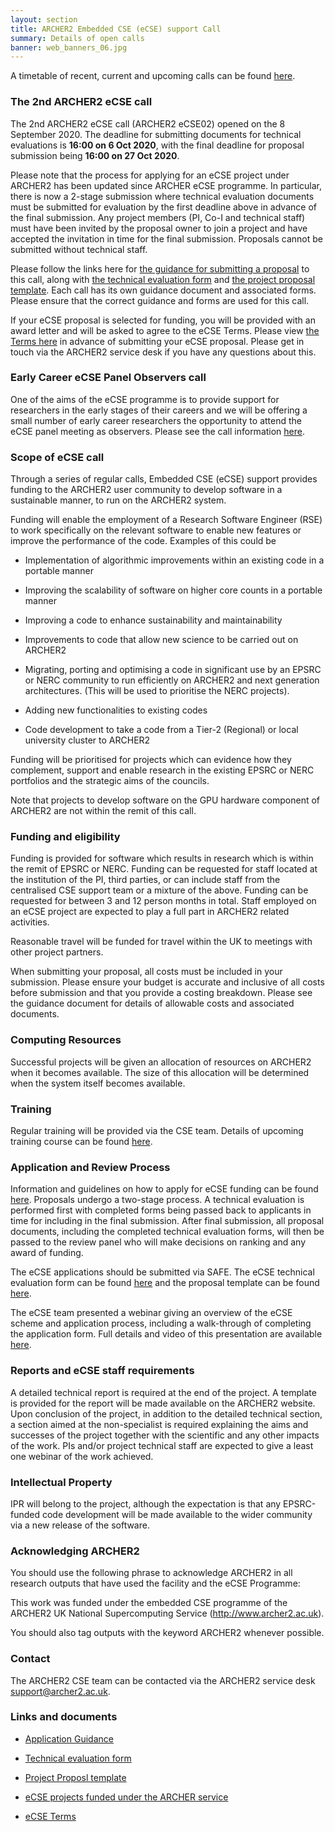 ```yaml
---
layout: section
title: ARCHER2 Embedded CSE (eCSE) support Call
summary: Details of open calls
banner: web_banners_06.jpg
---
```


A timetable of recent, current and upcoming calls can be found [here](timetable.html).

### The 2nd ARCHER2 eCSE call

The 2nd ARCHER2 eCSE call (ARCHER2 eCSE02) opened on the 8 September 2020. The deadline for submitting documents for technical evaluations
is **16:00 on 6 Oct 2020**, with the final deadline for proposal
submission being **16:00 on 27 Oct 2020**.

Please note that the process for applying for an eCSE project under
ARCHER2 has been updated since ARCHER eCSE programme. In particular,
there is now a 2-stage submission where technical evaluation documents
must be submitted for evaluation by the first deadline above in
advance of the final submission. Any project members (PI, Co-I and
technical staff) must have been invited by the proposal owner to join
a project and have accepted the invitation in time for the final
submission. Proposals cannot be submitted without technical staff.

Please follow the links here for [the guidance for submitting a
proposal](ARCHER2_eCSE02_ApplicationGuidance.pdf) to this call, along
with [the technical evaluation
form](ARCHER2_eCSE02_TechnicalEvaluation.docx) and [the project
proposal template](ARCHER2_eCSE02_ProposalTemplate.docx). Each call
has its own guidance document and associated forms. Please ensure that the
correct guidance and forms are used for this call.

If your eCSE proposal is selected for funding, you will be provided
with an award letter and will be asked to agree to the eCSE
Terms. Please view [the Terms here](../Terms/ARCHER2_eCSE_Terms.pdf)
in advance of submitting your eCSE proposal. Please get in touch via
the ARCHER2 service desk if you have any questions about this.

### Early Career eCSE Panel Observers call

One of the aims of the eCSE programme is to provide support for
researchers in the early stages of their careers and we will be offering
a small number of early career researchers the opportunity to attend
the eCSE panel meeting as observers. Please see the call information
[here](../observers/).

### Scope of eCSE call

Through a series of regular calls, Embedded CSE (eCSE) support
provides funding to the ARCHER2 user community to develop software in
a sustainable manner, to run on the ARCHER2 system.

Funding will enable the employment of a Research Software Engineer
(RSE) to work specifically on the relevant software to enable new
features or improve the performance of the code. Examples of this
could be

* Implementation of algorithmic improvements within an existing code
  in a portable manner

* Improving the scalability of software on higher core counts in a
  portable manner

* Improving a code to enhance sustainability and maintainability

* Improvements to code that allow new science to be carried out on
  ARCHER2

* Migrating, porting and optimising a code in significant use by an
  EPSRC or NERC community to run efficiently on ARCHER2 and next
  generation architectures. (This will be used to prioritise the NERC
  projects).

* Adding new functionalities to existing codes

* Code development to take a code from a Tier-2 (Regional) or local
  university cluster to ARCHER2

Funding will be prioritised for projects which can evidence how they
complement, support and enable research in the existing EPSRC or NERC
portfolios and the strategic aims of the councils.

Note that projects to develop software on the GPU hardware component
of ARCHER2 are not within the remit of this call.

### Funding and eligibility

Funding is provided for software which results in research which is
within the remit of EPSRC or NERC. Funding can be requested for
staff located at the institution of the PI, third parties, or can
include staff from the centralised CSE support team or a mixture of
the above. Funding can be requested for between 3 and 12 person months
in total. Staff employed on an eCSE project are expected to play a
full part in ARCHER2 related activities.

Reasonable travel will be funded for travel within the UK to meetings
with other project partners.

When submitting your proposal, all costs must be included in your
submission. Please ensure your budget is accurate and inclusive of all
costs before submission and that you provide a costing
breakdown. Please see the guidance document for details of allowable
costs and associated documents.

### Computing Resources

Successful projects will be given an allocation of resources on
ARCHER2 when it becomes available. The size of this allocation will be
determined when the system itself becomes available.

### Training

Regular training will be provided via the CSE team. Details of
upcoming training course can be found [here](../../training/).

### Application and Review Process

Information and guidelines on how to apply for eCSE funding can be
found <a
href="ARCHER2_eCSE02_ApplicationGuidance.pdf">here</a>. Proposals
undergo a two-stage process. A technical evaluation is performed first
with completed forms being passed back to applicants in time for
including in the final submission. After final submission, all
proposal documents, including the completed technical evaluation
forms, will then be passed to the review panel who will make decisions
on ranking and any award of funding.

The eCSE applications should be submitted via SAFE. The eCSE technical
evaluation form can be found <a
href="ARCHER2_eCSE02_TechnicalEvaluation.docx">here</a> and the
proposal template can be found <a
href="ARCHER2_eCSE02_ProposalTemplate.docx">here</a>.

The eCSE team presented a webinar giving an overview of the eCSE scheme and application 
process, including a walk-through of completing the application form.  Full details 
and video of this presentation are 
available <a href="https://www.archer2.ac.uk/training/courses/200527-archer2-ecse-call/">here</a>.

### Reports and eCSE staff requirements

A detailed technical report is required at the end of the project. A
template is provided for the report will be made available on the
ARCHER2 website. Upon conclusion of the project, in addition to the
detailed technical section, a section aimed at the non-specialist is
required explaining the aims and successes of the project together
with the scientific and any other impacts of the work. PIs and/or
project technical staff are expected to give a least one webinar of
the work achieved.

### Intellectual Property

IPR will belong to the project, although the expectation is that any
EPSRC-funded code development will be made available to the wider
community via a new release of the software.

### Acknowledging ARCHER2

You should use the following phrase to acknowledge ARCHER2 in all
research outputs that have used the facility and the eCSE Programme:

This work was funded under the embedded CSE programme of the ARCHER2
UK National Supercomputing Service (http://www.archer2.ac.uk).

You should also tag outputs with the keyword ARCHER2 whenever
possible.

### Contact

The ARCHER2 CSE team can be contacted via the ARCHER2 service desk [support@archer2.ac.uk](mailto:support@archer2.ac.uk).

### Links and documents

* [Application Guidance](ARCHER2_eCSE02_ApplicationGuidance.pdf)

* [Technical evaluation form](ARCHER2_eCSE02_TechnicalEvaluation.docx)

* [Project Proposl template](ARCHER2_eCSE02_ProposalTemplate.docx)

* [eCSE projects funded under the ARCHER service](http://www.archer.ac.uk/community/eCSE/eCSE-projects.php)

* [eCSE Terms](../Terms/ARCHER2_eCSE_Terms.pdf)
